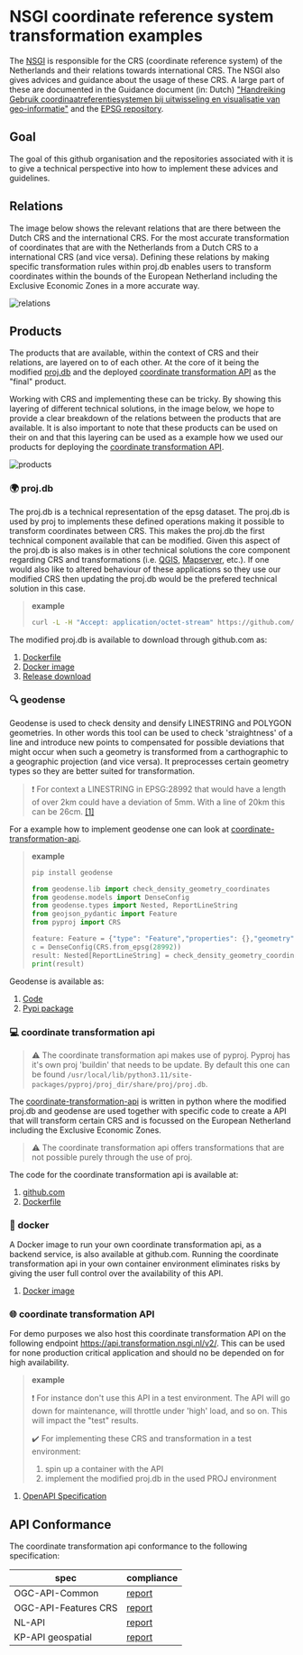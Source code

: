 # NSGI coordinate reference system transformation examples

The [NSGI](https://www.nsgi.nl/) is responsible for the CRS (coordinate reference system) of the Netherlands and their relations towards international CRS. The NSGI also gives advices and guidance about the usage of these CRS. A large part of these are documented in the Guidance document (in: Dutch) ["Handreiking Gebruik coordinaatreferentiesystemen bij uitwisseling en visualisatie van geo-informatie"](https://docs.geostandaarden.nl/crs/crs/) and the [EPSG repository](https://epsg.org/home.html).

## Goal

The goal of this github organisation and the repositories associated with it is to give a technical perspective into how to implement these advices and guidelines.

## Relations

The image below shows the relevant relations that are there between the Dutch CRS and the international CRS. For the most accurate transformation of coordinates that are with the Netherlands from a Dutch CRS to a international CRS (and vice versa). Defining these relations by making specific transformation rules within proj.db enables users to transform coordinates within the bounds of the European Netherland including the Exclusive Economic Zones in a more accurate way.

![relations](supported-transformation-nsgi.drawio.svg)

## Products

The products that are available, within the context of CRS and their relations, are layered on to of each other. At the core of it being the modified [proj.db](https://proj.org) and the deployed [coordinate transformation API](https://api.transformation.nsgi.nl/v2/) as the "final" product.

Working with CRS and implementing these can be tricky. By showing this layering of different technical solutions, in the image below, we hope to provide a clear breakdown of the relations between the products that are available. It is also important to note that these products can be used on their on and that this layering can be used as a example how we used our products for deploying the [coordinate transformation API](https://api.transformation.nsgi.nl/v2/).

![products](products.drawio.svg)

### :earth_africa: proj.db

The proj.db is a technical representation of the epsg dataset. The proj.db is used by proj to  implements these defined operations making it possible to transform coordinates between CRS. This makes the proj.db the first technical component available that can be modified. Given this aspect of the proj.db is also makes is in other technical solutions the core component regarding CRS and transformations (i.e. [QGIS](https://qgis.org/), [Mapserver](https://mapserver.org/), etc.). If one would also like to altered behaviour of these applications so they use our modified CRS then updating the proj.db would be the prefered technical solution in this case.

> **example**
>
> ```bash
> curl -L -H "Accept: application/octet-stream" https://github.com/GeodetischeInfrastructuur/transformations/releases/download/1.0.0/proj.db -o proj.db
> ```

The modified proj.db is available to download through github.com as:

1. [Dockerfile](https://github.com/GeodetischeInfrastructuur/transformations/blob/main/Dockerfile)
1. [Docker image](https://github.com/GeodetischeInfrastructuur/transformations/pkgs/container/transformations)
1. [Release download](https://github.com/GeodetischeInfrastructuur/transformations/releases)

### :mag: geodense

Geodense is used to check density and densify LINESTRING and POLYGON geometries. In other words this tool can be used to check 'straightness' of a line and introduce new points to compensated for possible deviations that might occur when such a geometry is transformed from a carthographic to a geographic projection (and vice versa). It preprocesses certain geometry types so they are better suited for transformation.

> :exclamation: For context a LINESTRING in EPSG:28992 that would have a length of over 2km could have a deviation of 5mm. With a line of 20km this can be 26cm. [[1]](https://gnss-data.kadaster.nl/misc/docs/langelijnenadvies.pdf)

For a example how to implement geodense one can look at [coordinate-transformation-api](https://github.com/GeodetischeInfrastructuur/coordinate-transformation-api).

> **example**
>
> ```bash
> pip install geodense
> ```
>
> ```python
> from geodense.lib import check_density_geometry_coordinates
> from geodense.models import DenseConfig
> from geodense.types import Nested, ReportLineString
> from geojson_pydantic import Feature
> from pyproj import CRS
> 
> feature: Feature = {"type": "Feature","properties": {},"geometry": {"type": "LineString","coordinates": [[156264.906359842570964,601302.588919493253343],[165681.> 964475793502061,605544.313164469087496]]}}
> c = DenseConfig(CRS.from_epsg(28992))
> result: Nested[ReportLineString] = check_density_geometry_coordinates(feature['geometry']['coordinates'], c)
> print(result)
> ```

Geodense is available as:

1. [Code](https://github.com/GeodetischeInfrastructuur/geodense)
1. [Pypi package](https://pypi.org/project/geodense/0.0.1a9/)

### :computer: coordinate transformation api

> :warning: The coordinate transformation api makes use of pyproj. Pyproj has it's own proj 'buildin' that needs to be update. By default this one can be found `/usr/local/lib/python3.11/site-packages/pyproj/proj_dir/share/proj/proj.db`.

The [coordinate-transformation-api](https://github.com/GeodetischeInfrastructuur/coordinate-transformation-api) is written in python where the modified proj.db and geodense are used together with specific code to create a API that will transform certain CRS and is focussed on the European Netherland including the Exclusive Economic Zones.

> :warning: The coordinate transformation api offers transformations that are not possible purely through the use of proj.

The code for the coordinate transformation api is available at:

1. [github.com](https://github.com/GeodetischeInfrastructuur/coordinate-transformation-api)
1. [Dockerfile](https://github.com/GeodetischeInfrastructuur/coordinate-transformation-api/blob/main/Dockerfile)

### :whale2: docker

A Docker image to run your own coordinate transformation api, as a backend service, is also available at github.com. Running the coordinate transformation api in your own container environment eliminates risks by giving the user full control over the availability of this API.

1. [Docker image](https://github.com/GeodetischeInfrastructuur/coordinate-transformation-api/pkgs/container/coordinate-transformation-api)

### :globe_with_meridians: coordinate transformation API

For demo purposes we also host this coordinate transformation API on the following endpoint <https://api.transformation.nsgi.nl/v2/>. This can be used for none production critical application and should no be depended on for high availability.

> **example**
>
> :exclamation: For instance don't use this API in a test environment. The API will go down for maintenance, will throttle under 'high' load, and so on. This will impact the "test" results.
>
> :heavy_check_mark: For implementing these CRS and transformation in a test environment:
>
> 1. spin up a container with the API
> 1. implement the modified proj.db in the used PROJ environment

1. [OpenAPI Specification](https://api.transformation.nsgi.nl/v2/openapi?f=html)

## API Conformance

The coordinate transformation api conformance to the following specification:

| spec | compliance |
| --- | --- |
| OGC-API-Common | [report](https://github.com/GeodetischeInfrastructuur/coordinate-transformation-api/blob/main/docs/OGC-API-Common.md) |
| OGC-API-Features CRS | [report](https://github.com/GeodetischeInfrastructuur/coordinate-transformation-api/blob/main/docs/OGC-API-Features-CRS.md) |
| NL-API | [report](https://github.com/GeodetischeInfrastructuur/coordinate-transformation-api/blob/main/docs/NL-API.md) |
| KP-API geospatial | [report](https://github.com/GeodetischeInfrastructuur/coordinate-transformation-api/blob/main/docs/KP-API-geospatial.md) |
